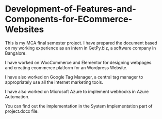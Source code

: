 # Development-of-Features-and-Components-for-ECommerce-Websites

This is my MCA final semester project. I have prepared the document based on my working experience as an intern in GetPy.biz, a software company in Bangalore.

I have worked on WooCommerce and Elementor for designing webpages and creating ecommerce platform for an Wordpress Website.

I have also worked on Google Tag Manager, a central tag manager to appropriately use all the internet marketing tools.

I have also worked on Microsoft Azure to implement webhooks in Azure Automation.

You can find out the implementation in the System Implementation part of project.docx file.

